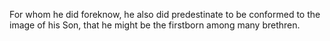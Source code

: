 For whom he did foreknow, he also did predestinate to be conformed to the image of his Son, that he might be the firstborn among many brethren.
